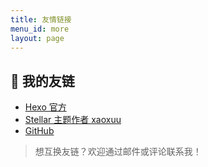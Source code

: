 ```yaml
---
title: 友情链接
menu_id: more
layout: page
---
```


## 🤝 我的友链

- [Hexo 官方](https://hexo.io/)
- [Stellar 主题作者 xaoxuu](https://xaoxuu.com/)
- [GitHub](https://github.com/YuStone0416)

> 想互换友链？欢迎通过邮件或评论联系我！

